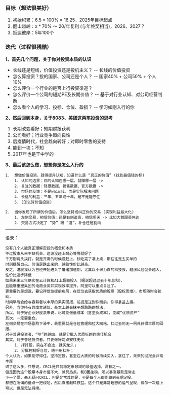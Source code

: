 
### 目标（想法很美好）

1. 初始积累：6.5 * 100% = 16.25，2025年目标起点
2. 翻山越岭：x * 70% ～ 20/年复利 (与年终奖相当)，2026、2027？
3. 抵达彼岸：5年100个


### 迭代（过程很残酷）


**1、首先几个问题，关于你对投资本质的认识**

-  长线还是短线，价值投资还是投机主义？ -- 长线的价值投资
-  怎么算投资？投的国家、公司还是个人？ -- 国家40% + 公司50% + 个人10%
-  怎么评价一个行业的是否上行投资渠道？
-  怎么评价一个公司的短期PE及长期价值？ -- 基于对行业认知、对公司经营判断
-  怎么看个人的学习、投标、仓位、盈损？  -- 学习如刚入行的你


**2、然后回到本身，关于8083、美团这两笔投资的思考**

1.  长期改变看好；短期财报获利
2.  公司看好；行业竞争趋向良性
3.  后疫情时代，社会趋向转好；对即时零售的支持
4.  能到一块；不知
5.  2017年也是干中学的


**3、最后该怎么做，想想你是怎么入行的**

	1.  想做价值投资，就得提升认知，知道什么是 “真正的价值” (找到最值钱的标)
		1. 认知的边界：你的认知在哪一层，就赚哪一层 -> 
		2. 关注的数据：财报数据、销售数据、官方数据 -> 
		3. 市场的反馈：不是waiwai，而是实际解决问题
		4. 长远的利益：三年、五年或十年，是不是能守住
		5. (怎么算价值投资)
		   
	2.  当你发现了所谓的价值后，怎么坚持或纠正你的交易 (实现利益最大化)
		1. 左侧交易，相信价值；还是右侧追高，相信明天 -> 比如大鹅跟英伟达
		2. 交易方式决定了 “势” 跟 “道”，补仓还是割肉



-----



语录：

	没有几个人能真正理解定投的概念和本质
	不过股市从来不缺机会，这波没赶上耐心等等就好了
	千万别两头挨打，就是开席的时候没赶上，快吃完了凑上桌，那往往是去买单的
	时刻提醒自己，价值是跌出来的，越跌性价比越高。
	反之，港股我认为已经开始进入了情绪加速期，尤其以小米为首的科技股，越涨风险就会越大，性价比逐步降低
	如果未来三年确实在云计算和AI上超额投入（据说超过过去十年总和），
	且能够重塑集团的电商业务并实现效率提升，阿里可以重点关注了。
	更重要的是想说，要记得低位提前布局，在低位去获取优质的股票（股权思维），市场随时会轮动，
	时间早晚会给与春耕者以丰厚的果实回报，前提是送到你面前，你得拿盆去接。
	另外，当你持有的成本越低，基本上越会抹平想跑路的想法，
	所以，对于好企业好股票来说，尽可能做低成本（甚至负成本），变成“优质资产”
	其次，一定要重仓。
	左侧交易在市场剧烈下滑中，最重要就是仓位管理和拉大网格，扛过去的无一例外获得丰厚的回报。
	对于普通投资者，“吵”的越凶，就是分批入优质标的的绝佳机会
	其实，对于普通投资者，只要做好两点安枕无忧
		1. 择好股，实在不会选，就买龙头；
		2. 分批控制好仓位，绝不用杠杆；
	个人认为，如果能守得住，坚持定投，甚至在大跌的时候持续买入，拿住了，未来的回报会非常丰厚
	讲了这么多，只想说，CRCL是目前稳定币领域的最佳选择，没有之一。
	但是因为这个股票本身市值不大，兼具热点，和B圈挂钩，所以暴涨暴跌是常态
	下一个票，毫无疑问CRCL，但是非常难的是，不是每个人都能做到长期定投，
	都想在所谓的低点一把梭哈，然后直接翻转获益。这个只是非常理想的运气呈现，偶尔一次碰上可以，但是无法持续。

